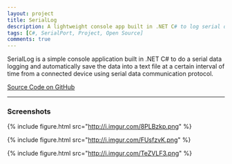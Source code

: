 ```yaml
---
layout: project
title: SerialLog
description: A lightweight console app built in .NET C# to log serial data received from a serial data communication protocol.
tags: [C#, SerialPort, Project, Open Source]
comments: true
---
```


SerialLog is a simple console application built in .NET C# to do a serial data logging and automatically save the data into a text file at a certain interval of time from a connected device using serial data communication protocol.

<a href="https://github.com/heiswayi/SerialLog" class="button big">Source Code on GitHub</a>

<hr class="break">

### Screenshots

{% include figure.html src="http://i.imgur.com/8PLBzkp.png" %}

{% include figure.html src="http://i.imgur.com/FUsfzvK.png" %}

{% include figure.html src="http://i.imgur.com/TeZVLF3.png" %}

